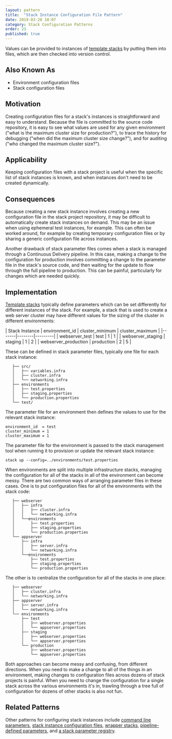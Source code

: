 ```yaml
---
layout: pattern
title:  "Stack Instance Configuration File Pattern"
date: 2019-03-28 10:07
category: Stack Configuration Patterns
order: 23
published: true
---
```


Values can be provided to instances of [template stacks](/patterns/stack-replication/template-stack.html) by putting them into files, which are then checked into version control.


## Also Known As

- Environment configuration files
- Stack configuration files


## Motivation

Creating configuration files for a stack's instances is straightforward and easy to understand. Because the file is committed to the source code repository, it is easy to see what values are used for any given environment ("what is the maximum cluster size for production?"), to trace the history for debugging ("when did the maximum cluster size change?"), and for auditing ("who changed the maximum cluster size?").


## Applicability

Keeping configuration files with a stack project is useful when the specific list of stack instances is known, and when instances don't need to be created dynamically.


## Consequences

Because creating a new stack instance involves creating a new configuration file in the stack project repository, it may be difficult to automatically create stack instances on demand. This may be an issue when using ephemeral test instances, for example. This can often be worked around, for example by creating temporary configuration files or by sharing a generic configuration file across instances.

Another drawback of stack parameter files comes when a stack is managed through a Continuous Delivery pipeline. In this case, making a change to the configuration for production involves committing a change to the parameter file in the stack's source code, and then waiting for the update to flow through the full pipeline to production. This can be painful, particularly for changes which are needed quickly.


## Implementation

[Template stacks](/patterns/stack-replication/template-stack.html) typically define parameters which can be set differently for different instances of the stack. For example, a stack that is used to create a web server cluster may have different values for the sizing of the cluster in different environments:


| Stack Instance | environment_id | cluster_minimum | cluster_maximum |
|-------|--------|---------|
| webserver_test | test | 1 | 1 |
| webserver_staging | staging | 1 | 2 |
| webserver_production | production | 2 | 5 |


These can be defined in stack parameter files, typically one file for each stack instance:


~~~ console
   ├── src/
   │   ├── variables.infra
   │   ├── cluster.infra
   │   └── networking.infra
   ├── environments
   │   ├── test.properties
   │   ├── staging.properties
   │   └── production.properties
   └── test/
~~~


The parameter file for an environment then defines the values to use for the relevant stack instance:


~~~ properties
environment_id  = test
cluster_minimum = 1
cluster_maximum = 1
~~~


The parameter file for the environment is passed to the stack management tool when running it to provision or update the relevant stack instance:

~~~ console
stack up --config=../environments/test.properties
~~~


When environments are split into multiple infrastructure stacks, managing the configuration for all of the stacks in all of the environment can become messy. There are two common ways of arranging parameter files in these cases. One is to put configuration files for all of the environments  with the stack code:


~~~ console
   ├── webserver
   │   ├── infra
   │   │   ├── cluster.infra
   │   │   └── networking.infra
   │   └──environments
   │       ├── test.properties
   │       ├── staging.properties
   │       └── production.properties
   └── appserver
       ├── infra
       │   ├── server.infra
       │   └── networking.infra
       └──environments
           ├── test.properties
           ├── staging.properties
           └── production.properties
~~~


The other is to centralize the configuration for all of the stacks in one place:


~~~ console
   ├── webserver
   │   ├── cluster.infra
   │   └── networking.infra
   ├── appserver
   │   ├── server.infra
   │   └── networking.infra
   └── environments
       ├── test
       │   ├── webserver.properties
       │   └── appserver.properties
       ├── staging
       │   ├── webserver.properties
       │   └── appserver.properties
       └── production
           ├── webserver.properties
           └── appserver.properties
~~~


Both approaches can become messy and confusing, from different directions. When you need to make a change to all of the things in an environment, making changes to configuration files across dozens of stack projects is painful. When you need to change the configuration for a single stack across the various environments it's in, trawling through a tree full of configuration for dozens of other stacks is also not fun.

## Related Patterns

Other patterns for configuring stack instances include [command line parameters](command-line-parameters.html), [stack instance configuration files](stack-instance-configuration-file.html), [wrapper stacks](wrapper-stack.html), [pipeline-defined parameters](pipeline-defined-parameters.html), and [a stack parameter registry](stack-parameter-registry.html).
